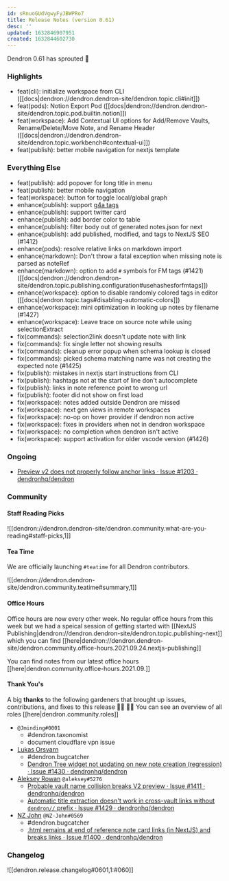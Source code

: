 ```yaml
---
id: sRnuoGUdVgwyFyJBWPRo7
title: Release Notes (version 0.61)
desc: ''
updated: 1632846907951
created: 1632844602730
---
```


Dendron 0.61 has sprouted  🌱

### Highlights
- feat(cli): initialize workspace from CLI ([[docs|dendron://dendron.dendron-site/dendron.topic.cli#init]])
- feat(pods): Notion Export Pod ([[docs|dendron://dendron.dendron-site/dendron.topic.pod.builtin.notion]])
- feat(workspace): Add Contextual UI options for Add/Remove Vaults, Rename/Delete/Move Note, and Rename Header ([[docs|dendron://dendron.dendron-site/dendron.topic.workbench#contextual-ui]])
- feat(publish): better mobile navigation for nextjs template 


### Everything Else
- feat(publish): add popover for long title in menu 
- feat(publish): better mobile navigation
- feat(workspace): button for toggle local/global graph 
- enhance(publish): support [g4a tags](https://support.google.com/analytics/answer/10089681?hl=en)
- enhance(publish): support twitter card
- enhance(publish): add border color to table 
- enhance(publish): filter body out of generated notes.json for next 
- enhance(publish): add published, modified, and tags to NextJS SEO (#1412) 
- enhance(pods): resolve relative links on markdown import 
- enhance(markdown): Don't throw a fatal exception when missing note is parsed as noteRef 
- enhance(markdown): option to add `#` symbols for FM tags (#1421) ([[docs|dendron://dendron.dendron-site/dendron.topic.publishing.configuration#usehashesforfmtags]])
- enhance(workspace): option to disable randomly colored tags in editor ([[docs|dendron.topic.tags#disabling-automatic-colors]])
- enhance(workspace): mini optimization in looking up notes by filename (#1427) 
- enhance(workspace): Leave trace on source note while using selectionExtract 
- fix(commands): selection2link doesn't update note with link 
- fix(commands): fix single letter not showing results 
- fix(commands): cleanup error popup when schema lookup is closed 
- fix(commands): picked schema matching name was not creating the expected note (#1425)
- fix(publish): mistakes in nextjs start instructions from CLI 
- fix(publish): hashtags not at the start of line don't autocomplete 
- fix(publish): links in note reference point to wrong url 
- fix(publish): footer did not show on first load 
- fix(workspace): notes added outside Dendron are missed 
- fix(workspace): next gen views in remote workspaces 
- fix(workspace): no-op on hover provider if dendron non active 
- fix(workspace): fixes in providers when not in dendron workspace 
- fix(workspace): no completion when dendron isn't active 
- fix(workspace): support activation for older vscode version (#1426)


### Ongoing 
- [Preview v2 does not properly follow anchor links · Issue #1203 · dendronhq/dendron](https://github.com/dendronhq/dendron/issues/1203)

### Community

#### Staff Reading Picks

![[dendron://dendron.dendron-site/dendron.community.what-are-you-reading#staff-picks,1]]

#### Tea Time
We are officially launching `#teatime` for all Dendron contributors.

![[dendron://dendron.dendron-site/dendron.community.teatime#summary,1]]

#### Office Hours

Office hours are now every other week. No regular office hours from this week but we had a speical session of getting started with [[NextJS Publishing|dendron://dendron.dendron-site/dendron.topic.publishing-next]] which you can find [[here|dendron://dendron.dendron-site/dendron.community.office-hours.2021.09.24.nextjs-publishing]]

You can find notes from our latest office hours [[here|dendron.community.office-hours.2021.09.]]

#### Thank You's

A big **thanks** to the following gardeners that brought up issues, contributions, and fixes to this release :man_farmer: :woman_farmer: 
You can see an overview of all roles [[here|dendron.community.roles]]

- `@Jminding#0001`
    - #dendron.taxonomist
    - document cloudflare vpn issue
- [Lukas Orsvarn](https://github.com/lukors)
    - #dendron.bugcatcher
    - [Dendron Tree widget not updating on new note creation (regression) · Issue #1430 · dendronhq/dendron](https://github.com/dendronhq/dendron/issues/1430)
- [Aleksey Rowan](https://github.com/aleksey-rowan) `@aleksey#5276`
    - [Probable vault name collision breaks V2 preview · Issue #1411 · dendronhq/dendron](https://github.com/dendronhq/dendron/issues/1411)
    - [Automatic title extraction doesn't work in cross-vault links without `dendron//` prefix · Issue #1429 · dendronhq/dendron](https://github.com/dendronhq/dendron/issues/1429)
- [NZ John](https://github.com/nz-john) `@NZ-John#0569`
    - #dendron.bugcatcher
    - [.html remains at end of reference note card links (in NextJS) and breaks links · Issue #1400 · dendronhq/dendron](https://github.com/dendronhq/dendron/issues/1400)

### Changelog
![[dendron.release.changelog#0601,1:#060]]


